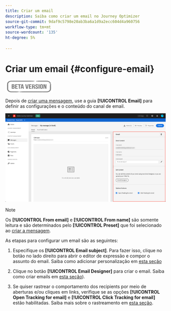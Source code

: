 ```yaml
---
title: Criar um email
description: Saiba como criar um email no Journey Optimizer
source-git-commit: 9daf9c5798e20ab3ba6a1d9a2ecc604d4a960756
workflow-type: tm+mt
source-wordcount: '135'
ht-degree: 5%

---
```


# Criar um email {#configure-email}

![](assets/do-not-localize/badge.png)

Depois de [criar uma mensagem](create-message.md), use a guia **[!UICONTROL Email]** para definir as configurações e o conteúdo do canal de email.

![](assets/emails-configuration.png)

>[!NOTE]
>
>Os **[!UICONTROL From email]** e **[!UICONTROL From name]** são somente leitura e são determinados pelo **[!UICONTROL Preset]** que foi selecionado ao [criar a mensagem](create-message.md).

As etapas para configurar um email são as seguintes:

1. Especifique os **[!UICONTROL Email subject]**. Para fazer isso, clique no botão no lado direito para abrir o editor de expressão e compor o assunto do email. Saiba como adicionar personalização em [esta seção](personalization/personalization-aeras.md)

1. Clique no botão **[!UICONTROL Email Designer]** para criar o email. Saiba como criar emails em [esta seção](design-emails.md)).

1. Se quiser rastrear o comportamento dos recipients por meio de aberturas e/ou cliques em links, verifique se as opções **[!UICONTROL Open Tracking for email]** e **[!UICONTROL Click Tracking for email]** estão habilitadas. Saiba mais sobre o rastreamento em [esta seção](message-tracking.md).
